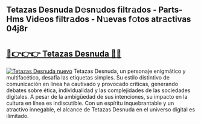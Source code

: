 ## Tetazas Desnuda D𝚎sn𝚞dos filtr𝚊dos - Parts-Hms Vid𝚎os filtr𝚊dos - N𝚞evas f𝚘tos atr𝚊ctivas 04j8r

# <h2><a href="http://mb8mc7.tromn.icu/?c=Tetazas+Desnuda">🔗👉👉👉 Tetazas Desnuda 🔗🔗</a></h2>

[![Tetazas Desnuda nuevo](https://i.imgur.com/pEAQMta.gif)](http://mb8mc7.tromn.icu/?c=Tetazas+Desnuda)
Tetazas Desnuda, un personaje enigmático y multifacético, desafía las etiquetas simples. Su estilo distintivo de comunicación en línea ha cautivado y provocado críticas, generando debates sobre ética, individualidad y las complejidades de las sociedades digitales. A pesar de la ambigüedad de sus intenciones, su impacto en la cultura en línea es indiscutible. Con un espíritu inquebrantable y un atractivo innegable, el alcance de Tetazas Desnuda en el universo digital es ilimitado.
